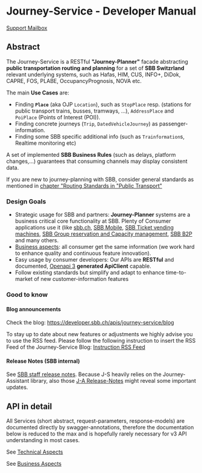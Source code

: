 
# Journey-Service - Developer Manual
[Support Mailbox](mailto:journey@sbb.ch)

## Abstract
The Journey-Service is a RESTful **"Journey-Planner"** facade abstracting **public transportation routing and planning** for a set of **SBB Switzrland** relevant underlying systems, such as Hafas, HIM, CUS, INFO+, DiDok, CAPRE, FOS, PLABE, OccupancyPrognosis, NOVA etc.

The main **Use Cases** are:
* Finding **`Place`** (aka OJP `Location`), such as `StopPlace` resp. (stations for public transport trains, busses, tramways, ...), `AddressPlace` and `PoiPlace` (Points of Interest (POI)).
* Finding concrete journeys (`Trip`, `DatedVehicleJourney`) as passenger-information.
* Finding some SBB specific additional info (such as `Trainformation`s, Realtime monitoring etc)

A set of implemented **SBB Business Rules** (such as delays, platform changes,...) guarantees that consuming channels may display consistent data.

If you are new to journey-planning with SBB, consider general standards as mentioned in [chapter "Routing Standards in "Public Transport"](v3/Journey-Service_v3_MODEL.md)

### Design Goals
* Strategic usage for SBB and partners: **Journey-Planner** systems are a business critical core functionality at SBB. Plenty of Consumer applications use it (like [sbb.ch](https://www.sbb.ch/en/home.html), [SBB Mobile](https://www.sbb.ch/de/fahrplan/mobile-fahrplaene/sbb-mobile.html), [SBB Ticket vending machines](https://www.sbb.ch/de/bahnhof-services/am-bahnhof/services-am-billettautomat/sbb-billettautomat.html), [SBB Group reservation and Capacity management](https://company.sbb.ch/de/sbb-als-geschaeftspartner/dienstleistungen/vertriebsmanagement-ktu/produkte/capre.html), [SBB B2P](https://company.sbb.ch/content/dam/sbb/de/pdf/sbb-konzern/sbb-als-geschaeftspartner/partnervertrieb/webserviceB2P_factsheet_d.pdf) and many others.
* [Business aspects](business/BusinessAspects.md): all consumer get the same information (we work hard to enhance quality and continuous feature innovation).
* Easy usage by consumer developers: Our APIs are **RESTful** and documented, [Openapi 3](https://oai.github.io/Documentation/) **generated ApiClient** capable.
* Follow existing standards but simplify and adapt to enhance time-to-market of new customer-information features

### Good to know
#### Blog announcements
Check the blog: https://developer.sbb.ch/apis/journey-service/blog

To stay up to date about new features or adjustments we highly advise you to use the RSS feed. Please follow the following instruction to insert the RSS Feed of the Journey-Service Blog: [Instruction RSS Feed](RSS%20Subscription-Instruction.pdf)

#### Release Notes (SBB internal)
See [SBB staff release notes](https://code.sbb.ch/projects/KI_FAHRPLAN/repos/journey-service/browse/ReleaseNotes.md).
Because J-S heavily relies on the Journey-Assistant library, also those [J-A Release-Notes](https://code.sbb.ch/projects/KI_FAHRPLAN/repos/journey-assistant/browse/ReleaseNotes.md) might reveal some important updates.

## API in detail
All Services (short abstract, request-parameters, response-models) are documented directly by swagger-annotations, therefore the documentation below is reduced to the max and is hopefully rarely necessary for v3 API understanding in most cases.

See [Technical Aspects](technical/TechnicalAspects.md)

See [Business Aspects](business/BusinessAspects.md)
